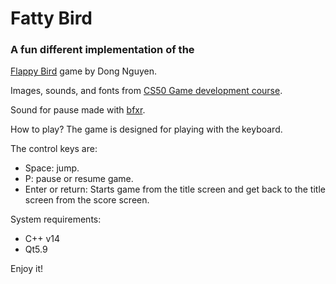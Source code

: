 # Fatty Bird

### A fun different implementation of the
[Flappy Bird](https://en.wikipedia.org/wiki/Flappy_Bird) game by Dong Nguyen.


Images, sounds, and fonts from [CS50 Game development course](https://www.edx.org/es/course/cs50s-introduction-to-game-development).

Sound for pause made with [bfxr](https://www.bfxr.net/).

How to play? The game is designed for playing with the keyboard.

The control keys are:

- Space: jump.
- P: pause or resume game.
- Enter or return: Starts game from the title screen and get back to the title
  screen from the score screen.


System requirements:
- C++ v14
- Qt5.9

Enjoy it!
